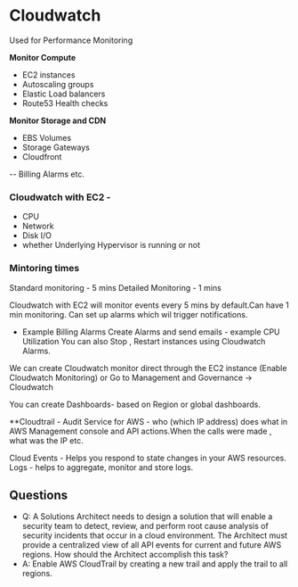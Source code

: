 # Cloudwatch

Used for Performance Monitoring 

__Monitor Compute__
- EC2 instances
- Autoscaling groups
- Elastic Load balancers
- Route53 Health checks

__Monitor Storage and CDN__
- EBS Volumes
- Storage Gateways
- Cloudfront

-- Billing Alarms etc.

### Cloudwatch with EC2  -
- CPU 
- Network
- Disk I/O
- whether Underlying Hypervisor is running or not


### Mintoring times
Standard monitoring - 5 mins
Detailed Monitoring - 1 mins

Cloudwatch with EC2 will monitor events every 5 mins by default.Can have 1 min monitoring.
Can set up alarms which wil trigger notifications.
   - Example Billing Alarms
Create Alarms and send emails - example CPU Utilization 
You can also Stop , Restart instances using Cloudwatch Alarms.

We can create Cloudwatch monitor direct through the EC2 instance (Enable Cloudwatch Monitoring) 
or
Go to Management and Governance -> Cloudwatch

You can create Dashboards- based on Region or global dashboards.

**Cloudtrail - Audit Service for AWS - who (which IP address) does what in AWS Management console and API actions.When the calls were made , what was the IP etc.

Cloud Events - Helps you respond to state changes in your AWS resources.
Logs  - helps to aggregate, monitor and store logs. 

## Questions

- Q: A Solutions Architect needs to design a solution that will enable a security team to detect, review, and perform root cause analysis of security incidents that occur in a cloud environment. The Architect must provide a centralized view of all API events for current and future AWS regions.
How should the Architect accomplish this task?
- A: Enable AWS CloudTrail by creating a new trail and apply the trail to all regions.

